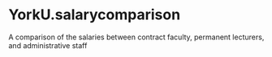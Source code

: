 # YorkU.salarycomparison
A comparison of the salaries between contract faculty, permanent lecturers, and administrative staff
